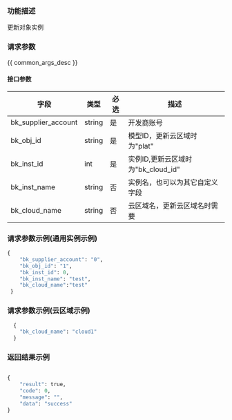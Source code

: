 ### 功能描述

更新对象实例

### 请求参数

{{ common_args_desc }}

#### 接口参数

| 字段                |  类型      | 必选   |  描述                            |
|---------------------|------------|--------|----------------------------------|
| bk_supplier_account | string     | 是     | 开发商账号                       |
| bk_obj_id           | string     | 是     | 模型ID，更新云区域时为"plat"       |
| bk_inst_id          | int        | 是     | 实例ID,更新云区域时为"bk_cloud_id" |
| bk_inst_name        | string     | 否     | 实例名，也可以为其它自定义字段   |
| bk_cloud_name       | string     | 否     | 云区域名，更新云区域名时需要     |


### 请求参数示例(通用实例示例)

```python
{
    "bk_supplier_account": "0",
    "bk_obj_id": "1",
    "bk_inst_id": 0,
    "bk_inst_name": "test",
    "bk_cloud_name":"test"
 }
```

### 请求参数示例(云区域示例)

```python
  {
	"bk_cloud_name": "cloud1"
  }
```

### 返回结果示例

```python

{
    "result": true,
    "code": 0,
    "message": "",
    "data": "success"
}
```
